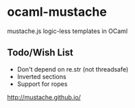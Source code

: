 ocaml-mustache
==============

mustache.js logic-less templates in OCaml

Todo/Wish List
-----------
* Don't depend on re.str (not threadsafe)
* Inverted sections
* Support for ropes


http://mustache.github.io/
